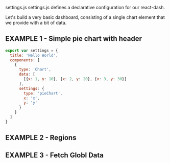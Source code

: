 settings.js
settings.js defines a declarative configuration for our react-dash.

Let's build a very basic dashboard, consisting of a single chart element that we provide with a bit of data.

## EXAMPLE 1 - Simple pie chart with header
```javascript
export var settings = {
  title: 'Hello World',
  components: [
    {
      type: 'Chart',
      data: [
        [{x: 1, y: 10}, {x: 2, y: 20}, {x: 3, y: 30}]
      ],
      settings: {
        type: 'pieChart',
        x: 'x',
        y: 'y'
      }
    }
  ]
}
```

## EXAMPLE 2 - Regions

## EXAMPLE 3 - Fetch Globl Data
